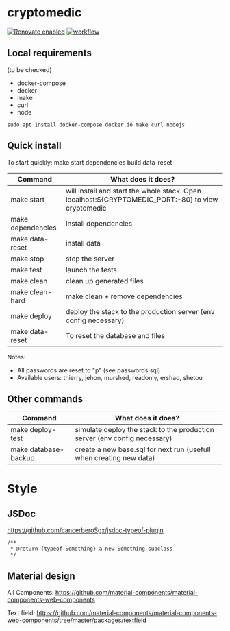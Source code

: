 # cryptomedic

[![Renovate enabled](https://img.shields.io/badge/renovate-enabled-brightgreen.svg)](https://renovatebot.com/)
[![workflow](https://github.com/jehon/cryptomedic/actions/workflows/workflow.yml/badge.svg)](https://github.com/jehon/cryptomedic/actions/workflows/workflow.yml)

## Local requirements

(to be checked)

- docker-compose
- docker
- make
- curl
- node

```lang=bash
sudo apt install docker-compose docker.io make curl nodejs
```

## Quick install

To start quickly:
make start dependencies build data-reset

| Command    | What does it does?
|------------|----------------------
| make start | will install and start the whole stack. Open localhost:${CRYPTOMEDIC_PORT:-80} to view cryptomedic
| make dependencies | install dependencies
| make data-reset | install data
| make stop  | stop the server
| make test  | launch the tests
| make clean | clean up generated files
| make clean-hard | make clean + remove dependencies
| make deploy | deploy the stack to the production server (env config necessary)
| make data-reset | To reset the database and files

Notes:
- All passwords are reset to "p" (see passwords.sql)
- Available users: thierry, jehon, murshed, readonly, ershad, shetou

## Other commands

| Command    | What does it does?
|------------|----------------------
| make deploy-test | simulate deploy the stack to the production server (env config necessary)
| make database-backup | create a new base.sql for next run (usefull when creating new data)

# Style

## JSDoc
https://github.com/cancerberoSgx/jsdoc-typeof-plugin

```lang=javascript
/**
 * @return {typeof Something} a new Something subclass
 */
```
## Material design

All Components: https://github.com/material-components/material-components-web-components

Text field: https://github.com/material-components/material-components-web-components/tree/master/packages/textfield
